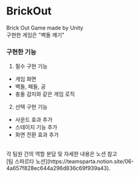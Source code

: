 # BrickOut
Brick Out Game made by Unity</br>
구현한 게임은 "벽돌 깨기"</br>
### 구현한 기능</br>
1. 필수 구현 기능</br>
  * 게임 화면  </br>
  * 벽돌, 패들, 공  </br>
  * 충돌 감지와 같은 게임 로직     </br>
2. 선택 구현 기능  </br>
  * 사운드 효과 추가</br>
  * 스테이지 기능 추가</br>
  * 화면 전환 효과 추가</br>
</br>
각 팀원 간의 역할 분담 및 자세한 내용은 노션 참고</br>
[팀 스파르타 노션](https://teamsparta.notion.site/06-4a657f828ec644a296d836c69f939a43).</br>


